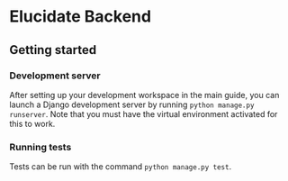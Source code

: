 # Elucidate Backend

## Getting started

### Development server

After setting up your development workspace in the main guide, you can launch a Django development server by running `python manage.py runserver`. Note that you must have the virtual environment activated for this to work.

### Running tests

Tests can be run with the command `python manage.py test`.
